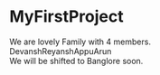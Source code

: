 # MyFirstProject
We are lovely Family with 4 members.
<br>
DevanshReyanshAppuArun
<br>
We will be shifted to Banglore soon.
